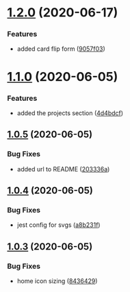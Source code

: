 # [1.2.0](https://github.com/lewisjfoster/portfolio/compare/v1.1.0...v1.2.0) (2020-06-17)


### Features

* added card flip form ([9057f03](https://github.com/lewisjfoster/portfolio/commit/9057f039763247de93300268aaed6638572f43b4))



# [1.1.0](https://github.com/lewisjfoster/portfolio/compare/v1.0.5...v1.1.0) (2020-06-05)


### Features

* added the projects section ([4d4bdcf](https://github.com/lewisjfoster/portfolio/commit/4d4bdcf13457ddb363e543c44427ad4352360cc9))



## [1.0.5](https://github.com/lewisjfoster/portfolio/compare/v1.0.4...v1.0.5) (2020-06-05)


### Bug Fixes

* added url to README ([203336a](https://github.com/lewisjfoster/portfolio/commit/203336ae98947ef8df95fd7e58bfac4fccb7165d))



## [1.0.4](https://github.com/lewisjfoster/portfolio/compare/v1.0.3...v1.0.4) (2020-06-05)


### Bug Fixes

* jest config for svgs ([a8b231f](https://github.com/lewisjfoster/portfolio/commit/a8b231f57a48f6765b92409dd09f9091202600e0))



## [1.0.3](https://github.com/lewisjfoster/portfolio/compare/v1.0.2...v1.0.3) (2020-06-05)


### Bug Fixes

* home icon sizing ([8436429](https://github.com/lewisjfoster/portfolio/commit/8436429e80735f85e6c57d38bdddcf258cdaa4d2))



